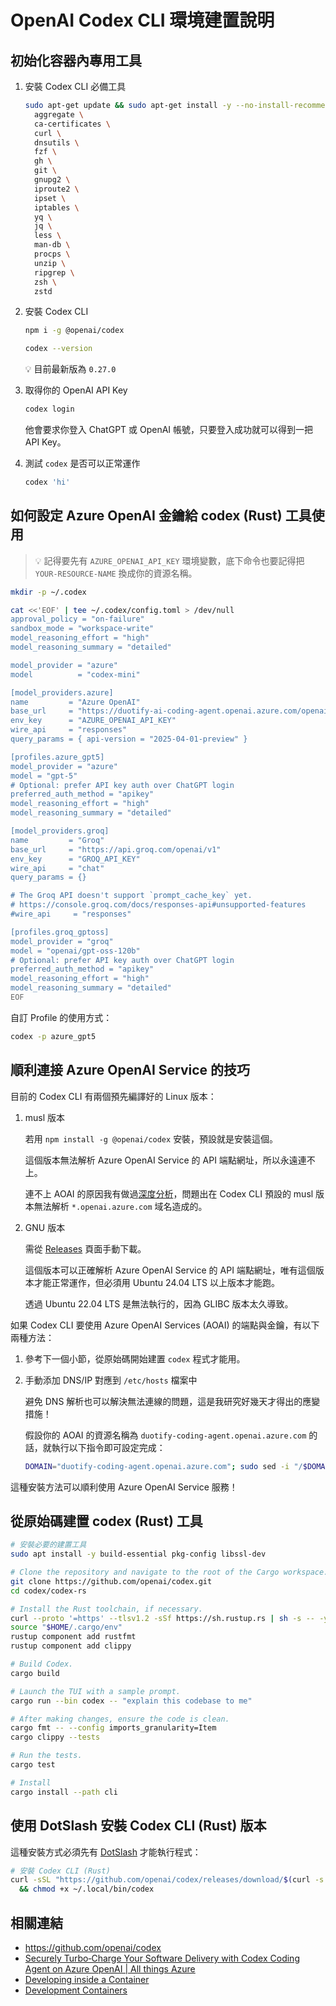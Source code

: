 # OpenAI Codex CLI 環境建置說明

## 初始化容器內專用工具

1. 安裝 Codex CLI 必備工具

   ```sh
   sudo apt-get update && sudo apt-get install -y --no-install-recommends \
     aggregate \
     ca-certificates \
     curl \
     dnsutils \
     fzf \
     gh \
     git \
     gnupg2 \
     iproute2 \
     ipset \
     iptables \
     yq \
     jq \
     less \
     man-db \
     procps \
     unzip \
     ripgrep \
     zsh \
     zstd
   ```

2. 安裝 Codex CLI

   ```sh
   npm i -g @openai/codex

   codex --version
   ```

   💡 目前最新版為 `0.27.0`

3. 取得你的 OpenAI API Key

   ```sh
   codex login
   ```

   他會要求你登入 ChatGPT 或 OpenAI 帳號，只要登入成功就可以得到一把 API Key。

4. 測試 `codex` 是否可以正常運作

   ```sh
   codex 'hi'
   ```

## 如何設定 Azure OpenAI 金鑰給 codex (Rust) 工具使用

> 💡 記得要先有 `AZURE_OPENAI_API_KEY` 環境變數，底下命令也要記得把 `YOUR-RESOURCE-NAME` 換成你的資源名稱。

```sh
mkdir -p ~/.codex

cat <<'EOF' | tee ~/.codex/config.toml > /dev/null
approval_policy = "on-failure"
sandbox_mode = "workspace-write"
model_reasoning_effort = "high"
model_reasoning_summary = "detailed"

model_provider = "azure"
model          = "codex-mini"

[model_providers.azure]
name         = "Azure OpenAI"
base_url     = "https://duotify-ai-coding-agent.openai.azure.com/openai"
env_key      = "AZURE_OPENAI_API_KEY"
wire_api     = "responses"
query_params = { api-version = "2025-04-01-preview" }

[profiles.azure_gpt5]
model_provider = "azure"
model = "gpt-5"
# Optional: prefer API key auth over ChatGPT login
preferred_auth_method = "apikey"
model_reasoning_effort = "high"
model_reasoning_summary = "detailed"

[model_providers.groq]
name         = "Groq"
base_url     = "https://api.groq.com/openai/v1"
env_key      = "GROQ_API_KEY"
wire_api     = "chat"
query_params = {}

# The Groq API doesn't support `prompt_cache_key` yet.
# https://console.groq.com/docs/responses-api#unsupported-features
#wire_api     = "responses"

[profiles.groq_gptoss]
model_provider = "groq"
model = "openai/gpt-oss-120b"
# Optional: prefer API key auth over ChatGPT login
preferred_auth_method = "apikey"
model_reasoning_effort = "high"
model_reasoning_summary = "detailed"
EOF
```

自訂 Profile 的使用方式：

```sh
codex -p azure_gpt5
```

## 順利連接 Azure OpenAI Service 的技巧

目前的 Codex CLI 有兩個預先編譯好的 Linux 版本：

1. musl 版本

   若用 `npm install -g @openai/codex` 安裝，預設就是安裝這個。

   這個版本無法解析 Azure OpenAI Service 的 API 端點網址，所以永遠連不上。

   連不上 AOAI 的原因我有做過[深度分析](https://github.com/openai/codex/issues/1552)，問題出在 Codex CLI 預設的 musl 版本無法解析 `*.openai.azure.com` 域名造成的。

2. GNU 版本

   需從 [Releases](https://github.com/openai/codex/releases) 頁面手動下載。

   這個版本可以正確解析 Azure OpenAI Service 的 API 端點網址，唯有這個版本才能正常運作，但必須用 Ubuntu 24.04 LTS 以上版本才能跑。

   透過 Ubuntu 22.04 LTS 是無法執行的，因為 GLIBC 版本太久導致。

如果 Codex CLI 要使用 Azure OpenAI Services (AOAI) 的端點與金鑰，有以下兩種方法：

1. 參考下一個小節，從原始碼開始建置 `codex` 程式才能用。

2. 手動添加 DNS/IP 對應到 `/etc/hosts` 檔案中

    避免 DNS 解析也可以解決無法連線的問題，這是我研究好幾天才得出的應變措施！

    假設你的 AOAI 的資源名稱為 `duotify-coding-agent.openai.azure.com` 的話，就執行以下指令即可設定完成：

    ```sh
    DOMAIN="duotify-coding-agent.openai.azure.com"; sudo sed -i "/$DOMAIN/d" /etc/hosts && ip=$(dig +short $DOMAIN | grep -v '^$' | tail -n1) && [ -n "$ip" ] && echo "$ip $DOMAIN" | sudo tee -a /etc/hosts
    ```

這種安裝方法可以順利使用 Azure OpenAI Service 服務！

## 從原始碼建置 codex (Rust) 工具

```sh
# 安裝必要的建置工具
sudo apt install -y build-essential pkg-config libssl-dev

# Clone the repository and navigate to the root of the Cargo workspace.
git clone https://github.com/openai/codex.git
cd codex/codex-rs

# Install the Rust toolchain, if necessary.
curl --proto '=https' --tlsv1.2 -sSf https://sh.rustup.rs | sh -s -- -y
source "$HOME/.cargo/env"
rustup component add rustfmt
rustup component add clippy

# Build Codex.
cargo build

# Launch the TUI with a sample prompt.
cargo run --bin codex -- "explain this codebase to me"

# After making changes, ensure the code is clean.
cargo fmt -- --config imports_granularity=Item
cargo clippy --tests

# Run the tests.
cargo test

# Install
cargo install --path cli
```

## 使用 DotSlash 安裝 Codex CLI (Rust) 版本

這種安裝方式必須先有 [DotSlash](https://dotslash-cli.com/) 才能執行程式：

```sh
# 安裝 Codex CLI (Rust)
curl -sSL "https://github.com/openai/codex/releases/download/$(curl -s "https://api.github.com/repos/openai/codex/releases/latest" | jq -r .tag_name)/codex" -o ~/.local/bin/codex \
  && chmod +x ~/.local/bin/codex
```

## 相關連結

- <https://github.com/openai/codex>
- [Securely Turbo‑Charge Your Software Delivery with Codex Coding Agent on Azure OpenAI | All things Azure](https://devblogs.microsoft.com/all-things-azure/securely-turbo%E2%80%91charge-your-software-delivery-with-the-codex-coding-agent-on-azure-openai/)
- [Developing inside a Container](https://code.visualstudio.com/docs/devcontainers/containers)
- [Development Containers](https://containers.dev/)

